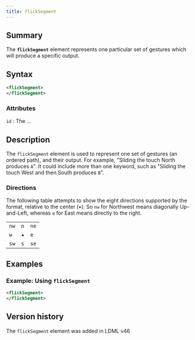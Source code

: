 ```yaml
---
title: flickSegment
---
```


## Summary

The **`flickSegment`** element represents one particular set of gestures which will produce a specific output.

## Syntax

```xml
<flickSegment>
</flickSegment>
```

### Attributes

`id`
:   The …

## Description

The `flickSegment` element is used to represent one set of gestures (an ordered path), and their output. For example,  "Sliding the touch North produces `A`". It could include more than one keyword, such as "Sliding the touch West and then South produces `B`".

### Directions

The following table attempts to show the eight directions supported by the format, relative to the center (•). So `nw` for Northwest means diagonally Up-and-Left, whereas `e` for East means directly to the right.

|      |     |      |
|------|-----|------|
| `nw` | `n` | `ne` |
|  `w` |  •  | `e`  |
| `sw` | `s` | `se` |

## Examples

### Example: Using `flickSegment`

```xml
<flickSegment>
</flickSegment>
```

## Version history

The `flickSegment` element was added in LDML v46

<!-- ## See also

- … -->
